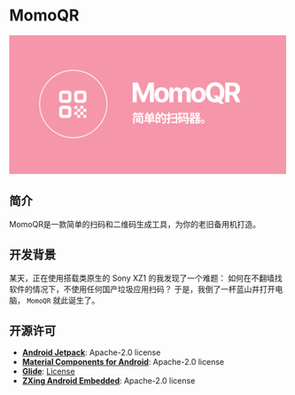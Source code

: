 # MomoQR

<img src="./image/banner.png" alt="BANNER" width="500" />

## 简介

MomoQR是一款简单的扫码和二维码生成工具，为你的老旧备用机打造。

## 开发背景

某天，正在使用搭载类原生的 Sony XZ1 的我发现了一个难题：
如何在不翻墙找软件的情况下，不使用任何国产垃圾应用扫码？
于是，我倒了一杯蓝山并打开电脑， `MomoQR` 就此诞生了。

## 开源许可

- **[Android Jetpack](https://github.com/androidx/androidx)**: Apache-2.0 license
- **[Material Components for Android](https://github.com/material-components/material-components-android)**: Apache-2.0 license
- **[Glide](https://github.com/bumptech/glide)**: [License](https://github.com/bumptech/glide/blob/master/LICENSE)
- **[ZXing Android Embedded](https://github.com/journeyapps/zxing-android-embedded)**: Apache-2.0 license